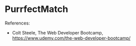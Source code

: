 # PurrfectMatch

References:

- Colt Steele, The Web Developer Bootcamp, https://www.udemy.com/the-web-developer-bootcamp/
